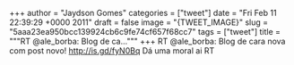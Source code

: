 
+++
author = "Jaydson Gomes"
categories = ["tweet"]
date = "Fri Feb 11 22:39:29 +0000 2011"
draft = false
image = "{TWEET_IMAGE}"
slug = "5aaa23ea950bcc139924cb6c9fe74cf657f68cc7"
tags = ["tweet"]
title = """RT @ale_borba: Blog de ca..."""
+++
RT @ale_borba: Blog de cara nova com post novo! http://is.gd/fyN0Bq Dá uma moral ai RT
